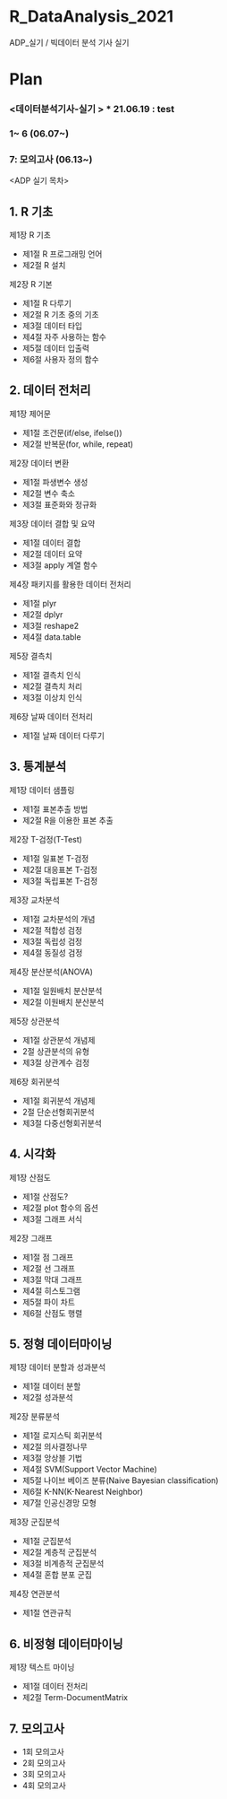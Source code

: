 # R_DataAnalysis_2021
ADP_실기 / 빅데이터 분석 기사 실기

# Plan 
### <데이터분석기사-실기 > * 21.06.19 : test
###      1~ 6 (06.07~)
###      7: 모의고사 (06.13~)

<ADP 실기 목차>
## 1. R 기초

제1장 R 기초
- 제1절 R 프로그래밍 언어
- 제2절 R 설치

제2장 R 기본
- 제1절 R 다루기
- 제2절 R 기초 중의 기초
- 제3절 데이터 타입
- 제4절 자주 사용하는 함수
- 제5절 데이터 입출력
- 제6절 사용자 정의 함수

## 2. 데이터 전처리

제1장 제어문
- 제1절 조건문(if/else, ifelse())
- 제2절 반복문(for, while, repeat)

제2장 데이터 변환
- 제1절 파생변수 생성
- 제2절 변수 축소
- 제3절 표준화와 정규화

제3장 데이터 결합 및 요약
- 제1절 데이터 결합
- 제2절 데이터 요약
- 제3절 apply 계열 함수

제4장 패키지를 활용한 데이터 전처리
- 제1절 plyr
- 제2절 dplyr
- 제3절 reshape2
- 제4절 data.table

제5장 결측치
- 제1절 결측치 인식
- 제2절 결측치 처리
- 제3절 이상치 인식

제6장 날짜 데이터 전처리
- 제1절 날짜 데이터 다루기

## 3. 통계분석

제1장 데이터 샘플링
- 제1절 표본추출 방법
- 제2절 R을 이용한 표본 추출

제2장 T-검정(T-Test)
- 제1절 일표본 T-검정
- 제2절 대응표본 T-검정
- 제3절 독립표본 T-검정

제3장 교차분석
- 제1절 교차분석의 개념
- 제2절 적합성 검정
- 제3절 독립성 검정
- 제4절 동질성 검정

제4장 분산분석(ANOVA)
- 제1절 일원배치 분산분석
- 제2절 이원배치 분산분석

제5장 상관분석
- 제1절 상관분석 개념제
- 2절 상관분석의 유형
- 제3절 상관계수 검정

제6장 회귀분석
- 제1절 회귀분석 개념제
- 2절 단순선형회귀분석
- 제3절 다중선형회귀분석

## 4. 시각화

제1장 산점도
- 제1절 산점도?
- 제2절 plot 함수의 옵션
- 제3절 그래프 서식

제2장 그래프
- 제1절 점 그래프
- 제2절 선 그래프
- 제3절 막대 그래프
- 제4절 히스토그램
- 제5절 파이 차트
- 제6절 산점도 행렬

## 5. 정형 데이터마이닝

제1장 데이터 분할과 성과분석
- 제1절 데이터 분할
- 제2절 성과분석

제2장 분류분석
- 제1절 로지스틱 회귀분석
- 제2절 의사결정나무
- 제3절 앙상블 기법
- 제4절 SVM(Support Vector Machine)
- 제5절 나이브 베이즈 분류(Naive Bayesian classification)
- 제6절 K-NN(K-Nearest Neighbor)
- 제7절 인공신경망 모형

제3장 군집분석
- 제1절 군집분석
- 제2절 계층적 군집분석
- 제3절 비계층적 군집분석
- 제4절 혼합 분포 군집

제4장 연관분석
- 제1절 연관규칙

## 6. 비정형 데이터마이닝

제1장 텍스트 마이닝
- 제1절 데이터 전처리
- 제2절 Term-DocumentMatrix

## 7.  모의고사
- 1회 모의고사
- 2회 모의고사
- 3회 모의고사
- 4회 모의고사
